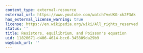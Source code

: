 ```yaml
---
content_type: external-resource
external_url: https://www.youtube.com/watch?v=UKG-xk2F3Ak
has_external_license_warning: true
license: https://en.wikipedia.org/wiki/All_rights_reserved
status: ''
title: Resistors, equilibrium, and Poisson's equation
uid: 11820671-d406-4614-bcc6-345809da29b9
wayback_url: ''
---
```

